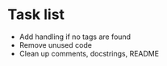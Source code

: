 # Task list

 * Add handling if no tags are found
 * Remove unused code
 * Clean up comments, docstrings, README
